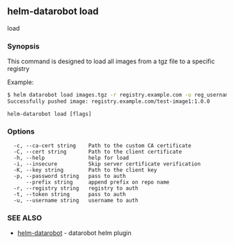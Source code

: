 ## helm-datarobot load

load

### Synopsis



This command is designed to load all images from a tgz file to a specific registry

Example:
```sh
$ helm datarobot load images.tgz -r registry.example.com -u reg_username -p reg_password
Successfully pushed image: registry.example.com/test-image1:1.0.0

```

```
helm-datarobot load [flags]
```

### Options

```
  -c, --ca-cert string    Path to the custom CA certificate
  -C, --cert string       Path to the client certificate
  -h, --help              help for load
  -i, --insecure          Skip server certificate verification
  -K, --key string        Path to the client key
  -p, --password string   pass to auth
      --prefix string     append prefix on repo name
  -r, --registry string   registry to auth
  -t, --token string      pass to auth
  -u, --username string   username to auth
```

### SEE ALSO

* [helm-datarobot](helm-datarobot.md)	 - datarobot helm plugin


